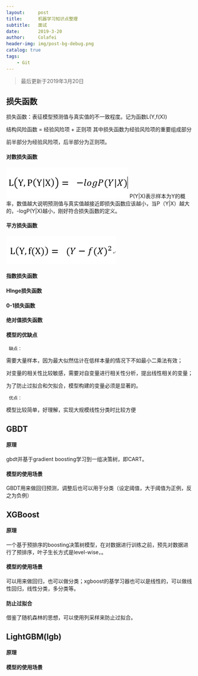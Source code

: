 ```yaml
---
layout:     post
title:      机器学习知识点整理
subtitle:   面试
date:       2019-3-20
author:     Colafei
header-img: img/post-bg-debug.png
catalog: true
tags:
    - Git
---
```



>最后更新于2019年3月20日

## 损失函数

损失函数：表征模型预测值与真实值的不一致程度。记为函数L(Y,f(X))

结构风险函数 = 经验风险项  +  正则项  其中损失函数为经验风险项的重要组成部分

前半部分为经验风险项，后半部分为正则项。

#### 对数损失函数

![](/img/post/20190320/1.png)
P(Y|X)表示样本为Y的概率，数值越大说明预测值与真实值越接近即损失函数应该越小，当P（Y|X）越大的，-logP(Y|X)越小，刚好符合损失函数的定义。



#### 平方损失函数

![](/img/post/20190320/2.png)

#### 指数损失函数


#### HInge损失函数


#### 0-1损失函数


#### 绝对值损失函数


#### 模型的优缺点

``` 缺点：```

需要大量样本，因为最大似然估计在低样本量的情况下不如最小二乘法有效；

对变量的相关性比较敏感，需要对自变量进行相关性分析，提出线性相关的变量；

为了防止过拟合和欠拟合，模型构建的变量必须是显著的。

``` 优点：```

模型比较简单，好理解，实现大规模线性分类时比较方便


## GBDT 
#### 原理

gbdt并基于gradient boosting学习到一组决策树，即CART。

#### 模型的使用场景

GBDT用来做回归预测，调整后也可以用于分类（设定阈值，大于阈值为正例，反之为负例）

## XGBoost 

#### 原理

一个基于预排序的boosting决策树模型，在对数据进行训练之前，预先对数据进行了预排序，叶子生长方式是level-wise，。

#### 模型的使用场景

可以用来做回归，也可以做分类；xgboost的基学习器也可以是线性的，可以做线性回归，线性分类，多分类等。

#### 防止过拟合

借鉴了随机森林的思想，可以使用列采样来防止过拟合。


## LightGBM(lgb)
#### 原理

#### 模型的使用场景






	


